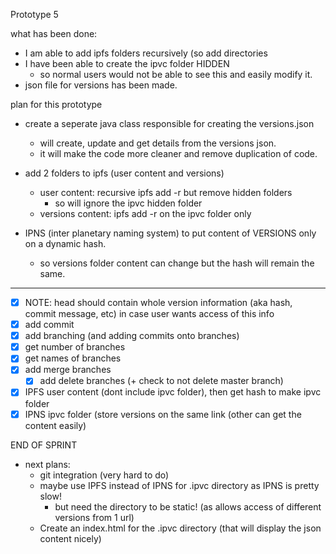Prototype 5

what has been done: 
- I am able to add ipfs folders recursively (so add directories
- I have been able to create the ipvc folder HIDDEN 
  - so normal users would not be able to see this and easily modify it.
- json file for versions has been made.

plan for this prototype

- create a seperate java class responsible for creating the versions.json
  - will create, update and get details from the versions json.
  - it will make the code more cleaner and remove duplication of code.

- add 2 folders to ipfs (user content and versions)
  - user content: recursive ipfs add -r but remove hidden folders
    - so will ignore the ipvc hidden folder
  - versions content: ipfs add -r on the ipvc folder only

- IPNS (inter planetary naming system) to put content of VERSIONS only on a dynamic hash.
  - so versions folder content can change but the hash will remain the same.



-----------------------------------
- [X] NOTE: head should contain whole version information (aka hash, commit message, etc) in case user wants access of this info
- [x] add commit
- [x] add branching (and adding commits onto branches)
- [X] get number of branches
- [X] get names of branches
- [X] add merge branches
  - [X] add delete branches (+ check to not delete master branch)
- [X] IPFS user content (dont include ipvc folder), then get hash to make ipvc folder
- [X] IPNS ipvc folder (store versions on the same link (other can get the content easily)

END OF SPRINT

- next plans:
  - git integration (very hard to do)
  - maybe use IPFS instead of IPNS for .ipvc directory as IPNS is pretty slow!
    - but need the directory to be static! (as allows access of different versions from 1 url)
  - Create an index.html for the .ipvc directory (that will display the json content nicely)
